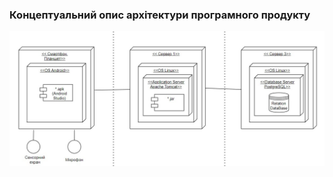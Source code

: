 ### Концептуальний опис архітектури програмного продукту
![](https://github.com/oleksandrblazhko/ai-212-gurbin/blob/ai-212-gurbin_with_laboratory_work_4/1.5-SoftwareProjectPlanning/1.5.1-SoftwareArchitectConcept/%D0%A0%D0%B8%D1%81_1.2_%D0%9E%D0%BF%D0%B8%D1%81%20%D0%9A%D0%BE%D0%BC%D0%BF%D0%BE%D0%BD%D0%B5%D0%BD%D1%82%D1%96%D0%B2%20%D0%9F%D0%9F2.jpeg?raw=true)
